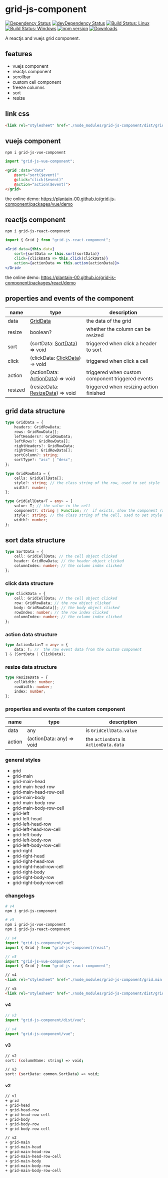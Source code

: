 # grid-js-component

[![Dependency Status](https://david-dm.org/plantain-00/grid-js-component.svg)](https://david-dm.org/plantain-00/grid-js-component)
[![devDependency Status](https://david-dm.org/plantain-00/grid-js-component/dev-status.svg)](https://david-dm.org/plantain-00/grid-js-component#info=devDependencies)
[![Build Status: Linux](https://travis-ci.org/plantain-00/grid-js-component.svg?branch=master)](https://travis-ci.org/plantain-00/grid-js-component)
[![Build Status: Windows](https://ci.appveyor.com/api/projects/status/github/plantain-00/grid-js-component?branch=master&svg=true)](https://ci.appveyor.com/project/plantain-00/grid-js-component/branch/master)
[![npm version](https://badge.fury.io/js/grid-js-component.svg)](https://badge.fury.io/js/grid-js-component)
[![Downloads](https://img.shields.io/npm/dm/grid-js-component.svg)](https://www.npmjs.com/package/grid-js-component)

A reactjs and vuejs grid component.

## features

+ vuejs component
+ reactjs component
+ scrollbar
+ custom cell component
+ freeze columns
+ sort
+ resize

## link css

```html
<link rel="stylesheet" href="./node_modules/grid-js-component/dist/grid.min.css" />
```

## vuejs component

`npm i grid-js-vue-component`

```ts
import "grid-js-vue-component";
```

```html
<grid :data="data"
    @sort="sort($event)"
    @click="click($event)"
    @action="action($event)">
</grid>
```

the online demo: <https://plantain-00.github.io/grid-js-component/packages/vue/demo>

## reactjs component

`npm i grid-js-react-component`

```ts
import { Grid } from "grid-js-react-component";
```

```jsx
<Grid data={this.data}
    sort={sortData => this.sort(sortData)}
    click={clickData => this.click(clickData)}
    action={actionData => this.action(actionData)}>
</Grid>
```

the online demo: <https://plantain-00.github.io/grid-js-component/packages/react/demo>

## properties and events of the component

name | type | description
--- | --- | ---
data | [GridData](#grid-data-structure) | the data of the grid
resize | boolean? | whether the column can be resized
sort | (sortData: [SortData](#sort-data-structure)) => void | triggered when click a header to sort
click | (clickData: [ClickData](#click-data-structure)) => void | triggered when click a cell
action | (actionData: [ActionData](#action-data-structure)) => void | triggered when custom component triggered events
resized | (resizeData: [ResizeData](#resize-data-structure)) => void | triggered when resizing action finished

## grid data structure

```ts
type GridData = {
    headers: GridRowData;
    rows: GridRowData[];
    leftHeaders?: GridRowData;
    leftRows?: GridRowData[];
    rightHeaders?: GridRowData;
    rightRows?: GridRowData[];
    sortColumn?: string;
    sortType?: "asc" | "desc";
};

type GridRowData = {
    cells: GridCellData[];
    style?: string; // the class string of the row, used to set style
    width?: number;
};

type GridCellData<T = any> = {
    value: T; // the value in the cell
    component?: string | Function; //  if exists, show the component rather than the value in the cell
    style?: string; // the class string of the cell, used to set style
    width?: number;
};
```

## sort data structure

```ts
type SortData = {
    cell: GridCellData; // the cell object clicked
    header: GridRowData; // the header object clicked
    columnIndex: number; // the column index clicked
};
```

### click data structure

```ts
type ClickData = {
    cell: GridCellData; // the cell object clicked
    row: GridRowData; // the row object clicked
    body: GridRowData[]; // the body object clicked
    rowIndex: number; // the row index clicked
    columnIndex: number; // the column index clicked
};
```

### action data structure

```ts
type ActionData<T = any> = {
    data: T; //  the raw event data from the custom component
} & (SortData | ClickData);
```

### resize data structure

```ts
type ResizeData = {
    cellWidth: number;
    rowWidth: number;
    index: number;
};
```

### properties and events of the custom component

name | type | description
--- | --- | ---
data | any | is `GridCellData.value`
action | (actionData: any) => void | the `actionData` is `ActionData.data`

### general styles

+ grid
+ grid-main
+ grid-main-head
+ grid-main-head-row
+ grid-main-head-row-cell
+ grid-main-body
+ grid-main-body-row
+ grid-main-body-row-cell
+ grid-left
+ grid-left-head
+ grid-left-head-row
+ grid-left-head-row-cell
+ grid-left-body
+ grid-left-body-row
+ grid-left-body-row-cell
+ grid-right
+ grid-right-head
+ grid-right-head-row
+ grid-right-head-row-cell
+ grid-right-body
+ grid-right-body-row
+ grid-right-body-row-cell

### changelogs

```bash
# v4
npm i grid-js-component

# v5
npm i grid-js-vue-component
npm i grid-js-react-component
```

```ts
// v4
import "grid-js-component/vue";
import { Grid } from "grid-js-component/react";

// v5
import "grid-js-vue-component";
import { Grid } from "grid-js-react-component";
```

```html
// v4
<link rel="stylesheet" href="./node_modules/grid-js-component/grid.min.css" />

// v5
<link rel="stylesheet" href="./node_modules/grid-js-component/dist/grid.min.css" />
```

#### v4

```ts
// v3
import "grid-js-component/dist/vue";

// v4
import "grid-js-component/vue";
```

#### v3

```bash
// v2
sort: (columnName: string) => void;

// v3
sort: (sortData: common.SortData) => void;
```

#### v2

```bash
// v1
+ grid
+ grid-head
+ grid-head-row
+ grid-head-row-cell
+ grid-body
+ grid-body-row
+ grid-body-row-cell

// v2
+ grid-main
+ grid-main-head
+ grid-main-head-row
+ grid-main-head-row-cell
+ grid-main-body
+ grid-main-body-row
+ grid-main-body-row-cell
```
